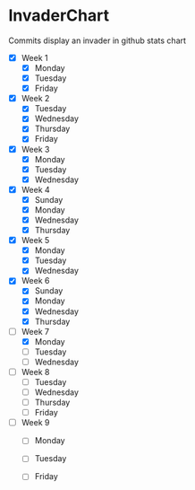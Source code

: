 # InvaderChart
Commits display an invader in github stats chart 
     
- [X] Week 1
  - [X] Monday
  - [X] Tuesday
  - [X] Friday
- [X] Week 2
  - [X] Tuesday
  - [X] Wednesday
  - [X] Thursday
  - [X] Friday
- [X] Week 3
  - [X] Monday
  - [X] Tuesday
  - [X] Wednesday
- [X] Week 4
  - [X] Sunday
  - [X] Monday
  - [X] Wednesday
  - [X] Thursday
- [X] Week 5
  - [X] Monday
  - [X] Tuesday
  - [X] Wednesday
- [X] Week 6
  - [X] Sunday
  - [X] Monday
  - [X] Wednesday
  - [X] Thursday
- [ ] Week 7
  - [X] Monday
  - [ ] Tuesday
  - [ ] Wednesday
- [ ] Week 8
  - [ ] Tuesday
  - [ ] Wednesday
  - [ ] Thursday
  - [ ] Friday
- [ ] Week 9
  - [ ] Monday
  - [ ] Tuesday
  - [ ] Friday

 
